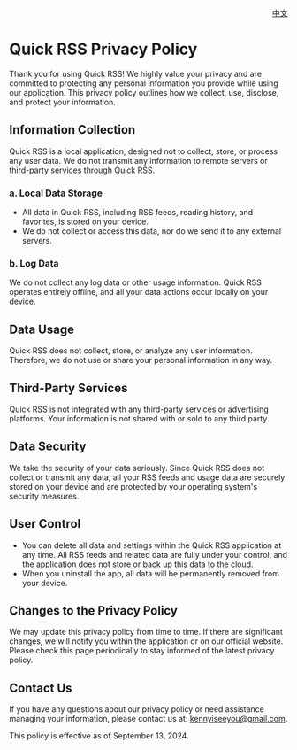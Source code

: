 <p align="right">
  <a href="./privacy-policy.zh.md">中文</a>
</p>
<!--rehype:style=float: right; bottom: -36px; position: relative;-->

Quick RSS Privacy Policy
===

Thank you for using Quick RSS! We highly value your privacy and are committed to protecting any personal information you provide while using our application. This privacy policy outlines how we collect, use, disclose, and protect your information.

## Information Collection

Quick RSS is a local application, designed not to collect, store, or process any user data. We do not transmit any information to remote servers or third-party services through Quick RSS.

### a. **Local Data Storage**
- All data in Quick RSS, including RSS feeds, reading history, and favorites, is stored on your device.
- We do not collect or access this data, nor do we send it to any external servers.

### b. **Log Data**
We do not collect any log data or other usage information. Quick RSS operates entirely offline, and all your data actions occur locally on your device.

## Data Usage

Quick RSS does not collect, store, or analyze any user information. Therefore, we do not use or share your personal information in any way.

## Third-Party Services

Quick RSS is not integrated with any third-party services or advertising platforms. Your information is not shared with or sold to any third party.

## Data Security

We take the security of your data seriously. Since Quick RSS does not collect or transmit any data, all your RSS feeds and usage data are securely stored on your device and are protected by your operating system's security measures.

## User Control

- You can delete all data and settings within the Quick RSS application at any time. All RSS feeds and related data are fully under your control, and the application does not store or back up this data to the cloud.
- When you uninstall the app, all data will be permanently removed from your device.

## Changes to the Privacy Policy

We may update this privacy policy from time to time. If there are significant changes, we will notify you within the application or on our official website. Please check this page periodically to stay informed of the latest privacy policy.

## Contact Us

If you have any questions about our privacy policy or need assistance managing your information, please contact us at: kennyiseeyou@gmail.com.

This policy is effective as of September 13, 2024.
